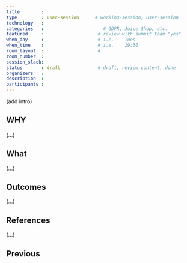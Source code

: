 ```yaml
---
title        :
type         : user-session      # working-session, user-session
technology   :
categories   :                      # GDPR, Juice Shop, etc.
featured     :                    # review with summit team "yes"
when_day     :                    # i.e.    Tues
when_time    :                    # i.e.    19:30
room_layout  :                    #
room_number  :
session_slack: 
status       : draft              # draft, review-content, done
organizers   :
description  :
participants :
---
```


(add intro)

## WHY

(...)

## What

(...)

## Outcomes

(...)

## References

(...)


## Previous
